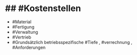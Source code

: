 # ## #Kostenstellen 

 - #Material 
 - #Fertigung 
 - #Verwaltung 
 - #Vertrieb 
 - #Grundsätzlich betriebsspezifische #Tiefe , 
 #verrechnung , #Anforderungen 
